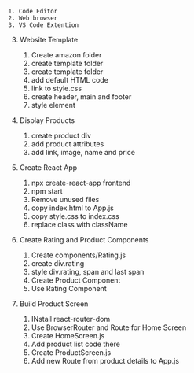     1. Code Editor
    2. Web browser
    3. VS Code Extention

3. Website Template
   1. Create amazon folder
   2. create template folder
   3. create template folder
   4. add default HTML code
   5. link to style.css
   6. create header, main and footer
   7. style element
4. Display Products
   1. create product div
   2. add product attributes
   3. add link, image, name and price
5. Create React App

   1. npx create-react-app frontend
   2. npm start
   3. Remove unused files
   4. copy index.html to App.js
   5. copy style.css to index.css
   6. replace class with className

6. Create Rating and Product Components

   1. Create components/Rating.js
   2. create div.rating
   3. style div.rating, span and last span
   4. Create Product Component
   5. Use Rating Component

7. Build Product Screen
   1. INstall react-router-dom
   2. Use BrowserRouter and Route for Home Screen
   3. Create HomeScreen.js
   4. Add product list code there
   5. Create ProductScreen.js
   6. Add new Route from product details to App.js
